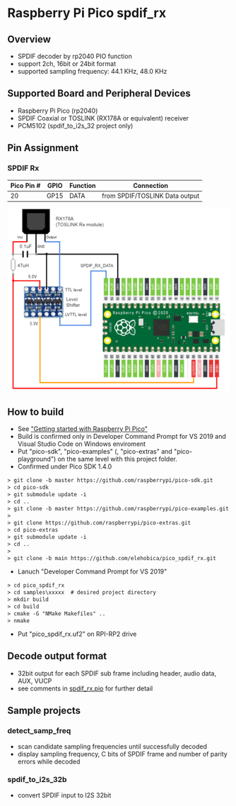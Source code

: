 # Raspberry Pi Pico spdif_rx

## Overview
* SPDIF decoder by rp2040 PIO function
* support 2ch, 16bit or 24bit format
* supported sampling frequency: 44.1 KHz, 48.0 KHz

## Supported Board and Peripheral Devices
* Raspberry Pi Pico (rp2040)
* SPDIF Coaxial or TOSLINK (RX178A or equivalent) receiver
* PCM5102 (spdif_to_i2s_32 project only)

## Pin Assignment
### SPDIF Rx
| Pico Pin # | GPIO | Function | Connection |
----|----|----|----
| 20 | GP15 | DATA | from SPDIF/TOSLINK Data output|

![TOSLINK_Rx_Schematic](doc/TOSLINK_Rx_Schematic.png)

## How to build
* See ["Getting started with Raspberry Pi Pico"](https://datasheets.raspberrypi.org/pico/getting-started-with-pico.pdf)
* Build is confirmed only in Developer Command Prompt for VS 2019 and Visual Studio Code on Windows enviroment
* Put "pico-sdk", "pico-examples" (, "pico-extras" and "pico-playground") on the same level with this project folder.
* Confirmed under Pico SDK 1.4.0
```
> git clone -b master https://github.com/raspberrypi/pico-sdk.git
> cd pico-sdk
> git submodule update -i
> cd ..
> git clone -b master https://github.com/raspberrypi/pico-examples.git
>
> git clone https://github.com/raspberrypi/pico-extras.git
> cd pico-extras
> git submodule update -i
> cd ..
> 
> git clone -b main https://github.com/elehobica/pico_spdif_rx.git
```
* Lanuch "Developer Command Prompt for VS 2019"
```
> cd pico_spdif_rx
> cd samples\xxxxx  # desired project directory
> mkdir build
> cd build
> cmake -G "NMake Makefiles" ..
> nmake
```
* Put "pico_spdif_rx.uf2" on RPI-RP2 drive

## Decode output format
* 32bit output for each SPDIF sub frame including header, audio data, AUX, VUCP
* see comments in [spdif_rx.pio](spdif_rx/spdif_rx.pio) for further detail

## Sample projects
### detect_samp_freq
* scan candidate sampling frequencies until successfully decoded
* display sampling frequency, C bits of SPDIF frame and number of parity errors while decoded

### spdif_to_i2s_32b
* convert SPDIF input to I2S 32bit